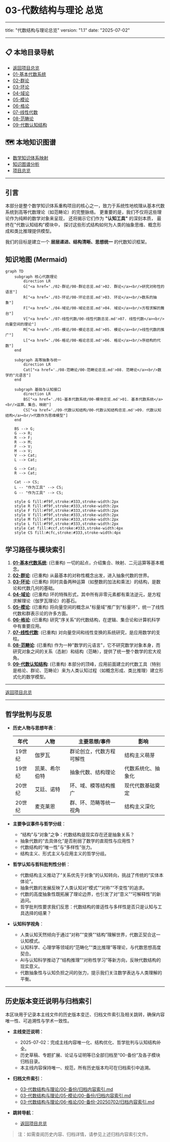 # 03-代数结构与理论 总览

---

title: "代数结构与理论总览"
version: "1.1"
date: "2025-07-02"

---

## 📋 本地目录导航

- [返回项目总览](../09-项目总览/00-项目总览.md)
- [01-基本代数系统](./01-基本代数系统/00-模块总览.md)
- [02-群论](./02-群论/00-群论总览.md)
- [03-环论](./03-环论/00-环论总览.md)
- [04-域论](./04-域论/00-域论总览.md)
- [05-模论](./05-模论/00-模论总览.md)
- [06-格论](./06-格论/00-格论总览.md)
- [07-线性代数](./07-线性代数/00-线性代数总览.md)
- [08-范畴论](./08-范畴论/00-范畴论总览.md)
- [09-代数认知结构](./09-代数认知结构/00-代数认知结构总览.md)

## 🗺️ 本地知识图谱

- [数学知识体系映射](../09-项目总览/05-Knowledge_Graphs_and_Mappings/数学知识体系映射.md)
- [知识图谱分析](../知识图谱分析.md)
- [项目总览](../09-项目总览/00-项目总览.md)

---

## 引言

本部分是整个数学知识体系重构项目的核心之一，致力于系统性地梳理从基本代数系统到高等代数理论（如范畴论）的完整脉络。
更重要的是，我们不仅将这些理论作为纯粹的数学对象来呈现，
还将揭示它们作为 **"认知工具"** 的深刻本质，
最终在"代数认知结构"模块中，
探讨这些形式结构如何为人类的抽象思维、概念形成和类比推理提供模型。

我们的目标是建立一个 **层层递进、结构清晰、思想统一** 的代数知识框架。

## 知识地图 (Mermaid)

```mermaid
graph TD
    subgraph 核心代数理论
        direction LR
        G["<a href='./02-群论/00-群论总览.md'>02. 群论</a><br/>研究对称性的语言"]
        R["<a href='./03-环论/00-环论总览.md'>03. 环论</a><br/>数系的抽象"]
        F["<a href='./04-域论/00-域论总览.md'>04. 域论</a><br/>方程求解的舞台"]
        V["<a href='./07-线性代数/00-线性代数总览.md'>07. 线性代数</a><br/>向量空间的理论"]
        M["<a href='./05-模论/00-模论总览.md'>05. 模论</a><br/>线性代数的推广"]
        L["<a href='./06-格论/00-格论总览.md'>06. 格论</a><br/>序结构的代数"]
    end

    subgraph 高等抽象与统一
        direction LR
        Cat["<a href='./08-范畴论/00-范畴论总览.md'>08. 范畴论</a><br/>数学的"元语言"]
    end
    
    subgraph 基础与认知接口
        direction LR
        BS["<a href='./01-基本代数系统/00-模块总览.md'>01. 基本代数系统</a><br/>运算、集合、映射"]
        CS["<a href='./09-代数认知结构/00-代数认知结构总览.md'>09. 代数认知结构</a><br/>代数作为思维模型"]
    end

    BS --> G;
    G --> R;
    R --> F;
    R --> M;
    F --> V;
    M --> V;
    V --> Cat;
    L --> Cat;
    
    G --> Cat;
    R --> Cat;

    Cat --> CS;
    L -- "作为工具" --> CS;
    G -- "作为工具" --> CS;

    style G fill:#f9f,stroke:#333,stroke-width:2px
    style R fill:#f9f,stroke:#333,stroke-width:2px
    style F fill:#f9f,stroke:#333,stroke-width:2px
    style V fill:#f9f,stroke:#333,stroke-width:2px
    style M fill:#f9f,stroke:#333,stroke-width:2px
    style L fill:#f9f,stroke:#333,stroke-width:2px
    style Cat fill:#ccf,stroke:#333,stroke-width:4px
    style CS fill:#cfc,stroke:#333,stroke-width:4px
```

## 学习路径与模块索引

1. **[01-基本代数系统](./01-基本代数系统/00-模块总览.md)**: (已重构) 一切的起点，介绍集合、映射、二元运算等基本概念。
2. **[02-群论](./02-群论/00-群论总览.md)**: (已重构) 从最基本的对称性概念出发，进入抽象代数的世界。
3. **[03-环论](./03-环论/00-环论总览.md)**: (已重构) 同时具备两种运算（如整数的加法和乘法）的结构，是数论和代数几何的基础。
4. **[04-域论](./04-域论/00-域论总览.md)**: (已重构) 环的特殊形式，其中所有非零元素都有乘法逆元，是方程求解理论（伽罗瓦理论）的基石。
5. **[05-模论](./05-模论/00-模论总览.md)**: (已重构) 将向量空间的概念从"标量域"推广到"标量环"，统一了线性代数和群表示论的许多方面。
6. **[06-格论](./06-格论/00-格论总览.md)**: (已重构) 研究"序关系"的代数结构，在逻辑、集合论和计算机科学中有重要应用。
7. **[07-线性代数](./07-线性代数/00-线性代数总览.md)**: (已重构) 对向量空间和线性变换的系统研究，是应用数学的支柱。
8. **[08-范畴论](./08-范畴论/00-范畴论总览.md)**: (已重构) 作为一种"数学的元语言"，它不研究数学对象本身，而研究对象之间的关系（态射）和结构（范畴），提供了统一整个数学的宏大视角。
9. **[09-代数认知结构](./09-代数认知结构/00-代数认知结构总览.md)**: (已重构) 本部分的顶峰，应用前面建立的代数工具（特别是格论、群论、范畴论）来为人类认知过程（如概念形成、类比推理）建立形式化的数学模型。

---
[返回项目总览](../09-项目总览/00-项目总览.md)

---

## 哲学批判与反思

- **历史人物与思想年表**：

  | 年代 | 人物 | 主要思想/事件 | 影响 |
  |------|------|---------------|------|
  | 19世纪 | 伽罗瓦 | 群论创立，代数方程可解性 | 结构主义萌芽 |
  | 19世纪 | 凯莱、希尔伯特 | 抽象代数、结构理论 | 代数系统化、抽象化 |
  | 20世纪 | 艾廷、诺特 | 环、域、模等结构推广 | 现代代数基础奠定 |
  | 20世纪 | 麦克莱恩 | 群、环、范畴等统一视角 | 结构主义深化 |

- **主要争议事件与哲学分歧**：
  - “结构”与“对象”之争：代数结构是现实存在还是抽象关系？
  - 抽象代数的“去具体化”是否削弱了数学的直观性与应用性？
  - 代数结构的“唯一性”与“多样性”张力。
  - 结构主义、形式主义与应用主义的哲学分歧。

- **哲学认知与哲科批判性分析**：
  - 代数结构主义推动了“关系优先于对象”的认知转向，挑战了传统的“实体本体论”。
  - 抽象代数的发展反映了人类认知对“模式”“对称”“不变性”的追求。
  - 代数的高度抽象性既拓展了理论边界，也引发了对“意义”“可解释性”的新追问。
  - 哲学批判性要求我们反思：代数结构的普适性与多样性是否只是认知与工具选择的结果？

- **认知科学视角**：
  - 人类认知天然倾向于通过“对称”“变换”“结构”理解世界，代数正契合这一认知模式。
  - 认知科学、心理学等领域的“范畴化”“类比推理”等理论，与代数思想高度契合。
  - AI与认知科学推动了“结构推理”“对称性学习”等新方向，反映代数结构的现实意义。
  - 代数抽象性与认知负担之间的张力，提示我们关注数学表达与人类理解的平衡。

---

## 历史版本变迁说明与归档索引

本区块用于记录本主线文件的历史版本变迁、归档文件索引及相关跳转，确保内容唯一性、可追溯性与学术一致性。

- **主线变迁说明**：
  - 2025-07-02：完成主线内容唯一化、结构优化、哲学批判与认知结构补全。
  - 历史草稿、专题扩展、论证与证明等已全部归档至“00-备份”及各子模块归档目录。
  - 本主线内容保持唯一、规范，所有历史版本均可在归档索引中追溯。

- **归档文件索引**：
  - [03-代数结构与理论/00-备份/归档内容索引.md](./00-备份/归档内容索引.md)
  - [03-代数结构与理论/05-模论/00-备份/归档内容索引.md](./05-模论/00-备份/归档内容索引.md)
  - [03-代数结构与理论/06-格论/00-备份-20250702/归档内容索引.md](./06-格论/00-备份-20250702/归档内容索引.md)

- **跳转导航**：
  - [返回项目总览](../09-项目总览/00-项目总览.md)

> 注：如需查阅历史内容、归档详情，请参见上述归档内容索引文件。
